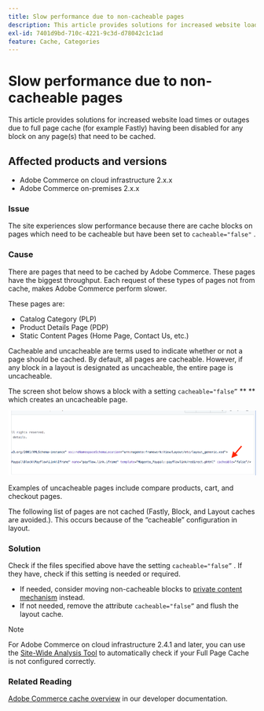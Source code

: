 ```yaml
---
title: Slow performance due to non-cacheable pages
description: This article provides solutions for increased website load times or outages due to full page cache (for example Fastly) having been disabled for any block on any page(s) that need to be cached.
exl-id: 7401d9bd-710c-4221-9c3d-d78042c1c1ad
feature: Cache, Categories
---
```

# Slow performance due to non-cacheable pages

This article provides solutions for increased website load times or outages due to full page cache (for example Fastly) having been disabled for any block on any page(s) that need to be cached.

## Affected products and versions

* Adobe Commerce on cloud infrastructure 2.x.x
* Adobe Commerce on-premises 2.x.x

### Issue

The site experiences slow performance because there are cache blocks on pages which need to be cacheable but have been set to `cacheable="false"` .

### Cause

There are pages that need to be cached by Adobe Commerce. These pages have the biggest throughput. Each request of these types of pages not from cache, makes Adobe Commerce perform slower.

These pages are:

* Catalog Category (PLP)
* Product Details Page (PDP)
* Static Content Pages (Home Page, Contact Us, etc.)

Cacheable and uncacheable are terms used to indicate whether or not a page should be cached. By default, all pages are cacheable. However, if any block in a layout is designated as uncacheable, the entire page is uncacheable.

The screen shot below shows a block with a setting `cacheable="false”`  ** ** which creates an uncacheable page.

![non_cacheable_kb.png](assets/non_cacheable_kb.png)

Examples of uncacheable pages include compare products, cart, and checkout pages.

The following list of pages are not cached (Fastly, Block, and Layout caches are avoided.). This occurs because of the “cacheable” configuration in layout.

### Solution

Check if the files specified above have the setting `cacheable="false”` . If they have, check if this setting is needed or required.

* If needed, consider moving non-cacheable blocks to [private content mechanism](https://devdocs.magento.com/guides/v2.3/extension-dev-guide/cache/page-caching/private-content.html?itm_source=devdocs&itm_medium=quick_search&itm_campaign=federated_search&itm_term=private%20co) instead.
* If not needed, remove the attribute `cacheable="false”` and flush the layout cache.

>[!NOTE]
>
>For Adobe Commerce on cloud infrastructure 2.4.1 and later, you can use the [Site-Wide Analysis Tool](https://docs.magento.com/user-guide/reports/site-wide-analysis-tool.html) to automatically check if your Full Page Cache is not configured correctly.

### Related Reading

[Adobe Commerce cache overview](https://devdocs.magento.com/guides/v2.3/frontend-dev-guide/cache_for_frontdevs.html?itm_source=devdocs&itm_medium=search_page&itm_campaign=federated_search&itm_term=cacheable%2) in our developer documentation.
